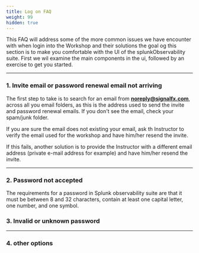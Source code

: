 ```yaml
---
title: Log on FAQ
weight: 99
hidden: true
---
```


 This FAQ will address some of the more common issues we have encounter with when login into the Workshop and their solutions the goal og this section is to make you comfortable with the UI of the splunkObservability suite.  First we wil examine the main components  in the ui, followed by an exercise  to get you started.

---

### 1. Invite email or password renewal email not arriving

 The first step to take is to search for an email from **<noreply@signalfx.com>**, across all you email folders, as this is the address used to send the invite and password renewal emails. If you don't see the email, check your spam/junk folder.

If you are sure the email does not existing your email, ask th Instructor to verify the email used for the workshop and have him/her resend the invite.

If this fails, another solution is to provide the Instructor with a different email address (private e-mail address for example) and have him/her resend the invite.

---

### 2. Password not accepted

The requirements for a password in Splunk observability suite are that it must be between 8 and 32 characters, contain at least one capital letter, one number, and one symbol.

### 3. Invalid or unknown password

---

### 4.  other options
